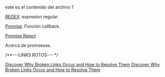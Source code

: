este es el contenido del archivo 1

[REGEX](https://stackoverflow.com/questions/74432875/getting-links-from-markdown-file-even-if-link-is-in-the-link-text). expresion regular.


[Promise](https://www.freecodecamp.org/news/how-to-make-a-promise-out-of-a-callback-function-in-javascript-d8ec35d1f981/). Función callback.

[Promise Reject](https://developer.mozilla.org/en-US/docs/Web/JavaScript/Reference/Global_Objects/Promise/reject)

Acerca de promsesas.



/**---LINKS ROTOS--- */

[Discover Why Broken Links Occur and How to Resolve Them](https://rockcontent.com/blog/broken-ks/)
[Discover Why Broken Links Occur and How to Resolve Them](https://rockcontent.com/blog/broken-ks/)

